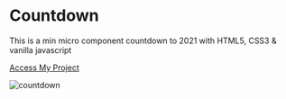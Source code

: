 # Countdown

 This is a min micro component countdown to 2021 with HTML5, CSS3 & vanilla javascript
 
 [Access My Project](https://jelsonjay.github.io/countdown/)
 
 
 ![countdown](https://user-images.githubusercontent.com/50907905/93371978-21b58000-f84b-11ea-963c-b003107d084b.png)

